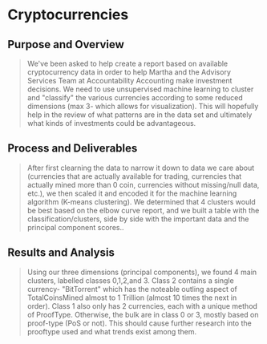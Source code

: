 # Cryptocurrencies

## Purpose and Overview
>We've been asked to help create a report based on available cryptocurrency data in order to help Martha and the Advisory Services Team at Accountability Accounting make investment decisions.  We need to use unsupervised machine learning to cluster and "classify" the various currencies according to some reduced dimensions (max 3- which allows for visualization).  This will hopefully help in the review of what patterns are in the data set and ultimately what kinds of investments could be advantageous.  

## Process and Deliverables
>After first clearning the data to narrow it down to data we care about (currencies that are actually available for trading, currencies that actually mined more than 0 coin, currencies without missing/null data, etc.), we then scaled it and encoded it for the machine learning algorithm (K-means clustering).  We determined that 4 clusters would be best based on the elbow curve report, and we built a table with the classification/clusters, side by side with the important data and the principal component scores..

## Results and Analysis
>Using our three dimensions (principal components), we found 4 main clusters, labelled classes 0,1,2,and 3.  Class 2 contains a single currency- "BitTorrent" which has the noteable outling aspect of TotalCoinsMined almost to 1 Trillion (almost 10 times the next in order). Class 1 also only has 2 currencies, each with a unique method of ProofType.  Otherwise, the bulk are in class 0 or 3, mostly based on proof-type (PoS or not).  This should cause further research into the prooftype used and what trends exist among them.